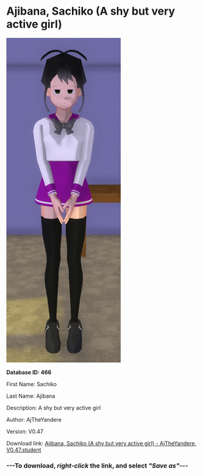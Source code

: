 # Ajibana, Sachiko (A shy but very active girl)

<img src="https://raw.githubusercontent.com/Arbiter1223/Daigaku-Gurashi-Custom-Students/master/Students/Files/Ajibana%2C%20Sachiko%20(A%20shy%20but%20very%20active%20girl).png" title="Ajibana, Sachiko (A shy but very active girl) - AjTheYandere, V0.47">

**Database ID: 466**

First Name: Sachiko

Last Name: Ajibana

Description: A shy but very active girl

Author: AjTheYandere

Version: V0.47

Download link: <a href="https://raw.githubusercontent.com/Arbiter1223/Daigaku-Gurashi-Custom-Students/master/Students/Files/Ajibana%2C%20Sachiko%20(A%20shy%20but%20very%20active%20girl)%20-%20AjTheYandere%2C%20V0.47.student">Ajibana, Sachiko (A shy but very active girl) - AjTheYandere, V0.47.student</a>

### ---**To download, _right-click_ the link, and select _"Save as"_**---
